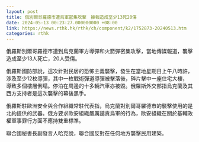 ```yaml
---
layout: post
title: 俄別爾哥羅德市遭烏軍密集攻擊　據報造成至少13死20傷
date: 2024-05-13 00:23:27.000000000 +08:00
link: https://news.rthk.hk/rthk/ch/component/k2/1752873-20240513.htm
categories: rthk
---
```


俄羅斯別爾哥羅德市遭到烏克蘭軍方導彈和火箭彈密集攻擊，當地傳媒報道，襲擊造成至少13人死亡，20人受傷。

俄羅斯國防部說，這次針對民居的恐怖主義襲擊，發生在當地星期日上午八時許，涉及至少12枚導彈，其中一枚戰術彈道導彈被擊落後，碎片擊中一座住宅大樓，導致多個樓層倒塌。停泊在周邊的十多輛汽車亦被毀。俄羅斯外交部指烏克蘭及其西方支持者是這次襲擊的幕後黑手。

俄羅斯駐歐洲安全與合作組織常駐代表指，烏克蘭對別爾哥羅德市的襲擊使用的是北約提供的武器。俄方要求歐安組織嚴厲譴責烏軍的行為，歐安組織在關於基輔政權軍事罪行方面不應持雙重標準。

聯合國秘書長副發言人哈克說，聯合國反對在任何地方襲擊民用建築。
